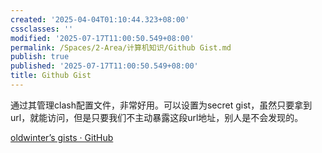 ```yaml
---
created: '2025-04-04T01:10:44.323+08:00'
cssclasses: ''
modified: '2025-07-17T11:00:50.549+08:00'
permalink: /Spaces/2-Area/计算机知识/Github Gist.md
publish: true
published: '2025-07-17T11:00:50.549+08:00'
title: Github Gist
---
```

通过其管理clash配置文件，非常好用。可以设置为secret gist，虽然只要拿到url，就能访问，但是只要我们不主动暴露这段url地址，别人是不会发现的。

[oldwinter’s gists · GitHub](https://gist.github.com/oldwinter)